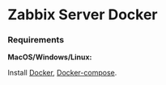 # Zabbix Server Docker

### Requirements

**MacOS/Windows/Linux:**

Install [Docker](https://docs.docker.com/docker-for-mac/install/), [Docker-compose](https://docs.docker.com/compose/install/#install-compose).
